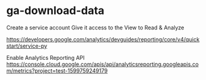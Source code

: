 # ga-download-data

Create a service account
Give it access to the View to Read & Analyze

https://developers.google.com/analytics/devguides/reporting/core/v4/quickstart/service-py

Enable Analytics Reporting API
https://console.cloud.google.com/apis/api/analyticsreporting.googleapis.com/metrics?project=test-1599759249179

